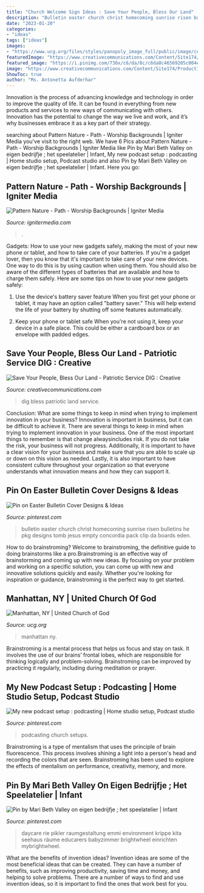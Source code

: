 ```yaml
---
title: "Church Welcome Sign Ideas : Save Your People, Bless Our Land"
description: "Bulletin easter church christ homecoming sunrise risen bulletins he pkg designs tomb jesus empty concordia pack clip da boards eden"
date: "2023-01-20"
categories:
- "ideas"
tags: ["ideas"]
images:
- "https://www.ucg.org/files/styles/panopoly_image_full/public/image/congregation/manhattan-ny.jpg"
featuredImage: "https://www.creativecommunications.com/Content/Site174/ProductImages/BL3DD.jpg"
featured_image: "https://i.pinimg.com/736x/c6/da/8c/c6da8c46569205c004e5b78ff55183e0.jpg"
image: "https://www.creativecommunications.com/Content/Site174/ProductImages/BL3DD.jpg"
ShowToc: true
author: "Ms. Antonetta Aufderhar"
---
```



Innovation is the process of advancing knowledge and technology in order to improve the quality of life. It can be found in everything from new products and services to new ways of communicating with others. Innovation has the potential to change the way we live and work, and it’s why businesses embrace it as a key part of their strategy.

	

		
searching about Pattern Nature - Path - Worship Backgrounds | Igniter Media you've visit to the right web. We have 6 Pics about Pattern Nature - Path - Worship Backgrounds | Igniter Media like Pin by Mari Beth Valley on eigen bedrijfje ; het speelatelier | Infant, My new podcast setup : podcasting | Home studio setup, Podcast studio and also Pin by Mari Beth Valley on eigen bedrijfje ; het speelatelier | Infant. Here you go:
		
    
## Pattern Nature - Path - Worship Backgrounds | Igniter Media

<img loading=lazy src="https://assets.ignitermedia.com/products/24327-pattern-nature-path/preview/image" onerror="this.onerror=null;this.src='https://tse2.mm.bing.net/th?id=OIP.mo31BDj-3gqSOGwWYaZrWQHaEK&amp;pid=15.1';" alt="Pattern Nature - Path - Worship Backgrounds | Igniter Media">

_Source: ignitermedia.com_

>. 

	

Gadgets: How to use your new gadgets safely, making the most of your new phone or tablet, and how to take care of your batteries.
If you're a gadget lover, then you know that it's important to take care of your new devices. One way to do this is by using caution when using them. You should also be aware of the different types of batteries that are available and how to charge them safely. Here are some tips on how to use your new gadgets safely: 
1) Use the device's battery saver feature When you first get your phone or tablet, it may have an option called "battery saver." This will help extend the life of your battery by shutting off some features automatically. 

2) Keep your phone or tablet safe When you're not using it, keep your device in a safe place. This could be either a cardboard box or an envelope with padded edges.

    
## Save Your People, Bless Our Land - Patriotic Service DIG : Creative

<img loading=lazy src="https://www.creativecommunications.com/Content/Site174/ProductImages/BL3DD.jpg" onerror="this.onerror=null;this.src='https://tse1.mm.bing.net/th?id=OIP.xGaX3sWZ_82kpUxau7VargAAAA&amp;pid=15.1';" alt="Save Your People, Bless Our Land - Patriotic Service DIG : Creative">

_Source: creativecommunications.com_

>dig bless patriotic land service. 

	

Conclusion: What are some things to keep in mind when trying to implement innovation in your business?
Innovation is important in business, but it can be difficult to achieve it. There are several things to keep in mind when trying to implement innovation in your business. One of the most important things to remember is that change alwaysincludes risk. If you do not take the risk, your business will not progress. Additionally, it is important to have a clear vision for your business and make sure that you are able to scale up or down on this vision as needed. Lastly, it is also important to have consistent culture throughout your organization so that everyone understands what innovation means and how they can support it.

    
## Pin On Easter Bulletin Cover Designs &amp; Ideas

<img loading=lazy src="https://i.pinimg.com/736x/c6/da/8c/c6da8c46569205c004e5b78ff55183e0.jpg" onerror="this.onerror=null;this.src='https://tse2.mm.bing.net/th?id=OIP.0iBGHX_1Y_hUNpJeeh_JlQAAAA&amp;pid=15.1';" alt="Pin on Easter Bulletin Cover Designs &amp; Ideas">

_Source: pinterest.com_

>bulletin easter church christ homecoming sunrise risen bulletins he pkg designs tomb jesus empty concordia pack clip da boards eden. 

	

How to do brainstroming?
Welcome to brainstroming, the definitive guide to doing brainstorms like a pro.Brainstroming is an effective way of brainstorming and coming up with new ideas. By focusing on your problem and working on a specific solution, you can come up with new and innovative solutions quickly and easily. Whether you're looking for inspiration or guidance, brainstroming is the perfect way to get started.

    
## Manhattan, NY | United Church Of God

<img loading=lazy src="https://www.ucg.org/files/styles/panopoly_image_full/public/image/congregation/manhattan-ny.jpg" onerror="this.onerror=null;this.src='https://tse4.mm.bing.net/th?id=OIP.ib_WZBfHaGijemYMH-poGQHaJ4&amp;pid=15.1';" alt="Manhattan, NY | United Church of God">

_Source: ucg.org_

>manhattan ny. 

	

Brainstroming is a mental process that helps us focus and stay on task. It involves the use of our brains’ frontal lobes, which are responsible for thinking logically and problem-solving. Brainstroming can be improved by practicing it regularly, including during meditation or prayer.

    
## My New Podcast Setup : Podcasting | Home Studio Setup, Podcast Studio

<img loading=lazy src="https://i.pinimg.com/736x/d1/6b/98/d16b9800672ab1b741b608869c2ef85e.jpg" onerror="this.onerror=null;this.src='https://tse2.mm.bing.net/th?id=OIP.OlN9PoNwHpvm_RK7rvyX3AHaJ3&amp;pid=15.1';" alt="My new podcast setup : podcasting | Home studio setup, Podcast studio">

_Source: pinterest.com_

>podcasting church setups. 

	

Brainstroming is a type of mentalism that uses the principle of brain fluorescence. This process involves shining a light into a person's head and recording the colors that are seen. Brainstroming has been used to explore the effects of mentalism on performance, creativity, memory, and more.

    
## Pin By Mari Beth Valley On Eigen Bedrijfje ; Het Speelatelier | Infant

<img loading=lazy src="https://i.pinimg.com/736x/71/b4/40/71b440efa07793cbdae3ec745e2de5bf--infant-room-infant-toddler.jpg" onerror="this.onerror=null;this.src='https://tse1.mm.bing.net/th?id=OIP.emlGeNfve-GqEg31YUGL4gHaJ4&amp;pid=15.1';" alt="Pin by Mari Beth Valley on eigen bedrijfje ; het speelatelier | Infant">

_Source: pinterest.com_

>daycare rie pikler raumgestaltung emmi environment krippe kita seehaus räume educarers babyzimmer brightwheel einrichten mybrightwheel. 

	

What are the benefits of invention ideas?
Invention ideas are some of the most beneficial ideas that can be created. They can have a number of benefits, such as improving productivity, saving time and money, and helping to solve problems. There are a number of ways to find and use invention ideas, so it is important to find the ones that work best for you.

